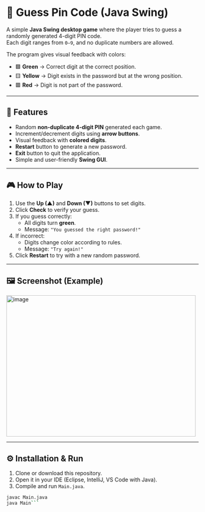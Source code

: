 # 🔐 Guess Pin Code (Java Swing)

A simple **Java Swing desktop game** where the player tries to guess a randomly generated 4-digit PIN code.  
Each digit ranges from `0–9`, and no duplicate numbers are allowed.  

The program gives visual feedback with colors:
- 🟩 **Green** → Correct digit at the correct position.  
- 🟨 **Yellow** → Digit exists in the password but at the wrong position.  
- 🟥 **Red** → Digit is not part of the password.  

---

## 📌 Features
- Random **non-duplicate 4-digit PIN** generated each game.
- Increment/decrement digits using **arrow buttons**.
- Visual feedback with **colored digits**.
- **Restart** button to generate a new password.
- **Exit** button to quit the application.
- Simple and user-friendly **Swing GUI**.

---

## 🎮 How to Play
1. Use the **Up (▲)** and **Down (▼)** buttons to set digits.
2. Click **Check** to verify your guess.
3. If you guess correctly:
   - All digits turn **green**.
   - Message: `"You guessed the right password!"`
4. If incorrect:
   - Digits change color according to rules.
   - Message: `"Try again!"`
5. Click **Restart** to try with a new random password.

---

## 🖼️ Screenshot (Example)

<img width="496" height="369" alt="image" src="https://github.com/user-attachments/assets/1e658fc5-d866-491c-8f0e-25130ef725c2" />

---

## ⚙️ Installation & Run
1. Clone or download this repository.
2. Open it in your IDE (Eclipse, IntelliJ, VS Code with Java).
3. Compile and run `Main.java`.

```bash
javac Main.java
java Main```
